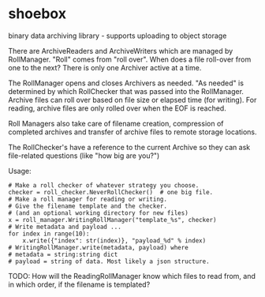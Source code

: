 shoebox
=======

binary data archiving library - supports uploading to object storage

There are ArchiveReaders and ArchiveWriters which are managed
by RollManager. "Roll" comes from "roll over". When does a file roll-over
from one to the next? There is only one Archiver active at a time. 

The RollManager opens and closes Archivers as
needed. "As needed" is determined by which RollChecker that was
passed into the RollManager. Archive files can roll over based
on file size or elapsed time (for writing). For reading, archive
files are only rolled over when the EOF is reached.

Roll Managers also take care of filename creation, compression
of completed archives and transfer of archive files to remote
storage locations.

The RollChecker's have a reference to the current Archive so
they can ask file-related questions (like "how big are you?")

Usage:

    # Make a roll checker of whatever strategy you choose.
    checker = roll_checker.NeverRollChecker()  # one big file.
    # Make a roll manager for reading or writing. 
    # Give the filename template and the checker. 
    # (and an optional working directory for new files)
    x = roll_manager.WritingRollManager("template_%s", checker)
    # Write metadata and payload ...
    for index in range(10):
        x.write({"index": str(index)}, "payload_%d" % index)
    # WritingRollManager.write(metadata, payload) where
    # metadata = string:string dict
    # payload = string of data. Most likely a json structure.

TODO: How will the ReadingRollManager know which files to read
from, and in which order, if the filename is templated?
